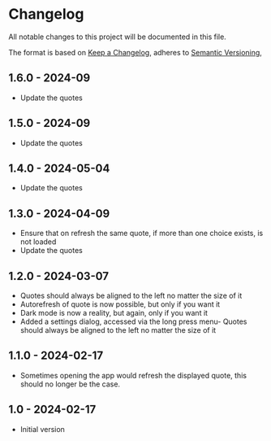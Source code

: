 # Changelog

All notable changes to this project will be documented in this file.

The format is based on [Keep a Changelog](https://keepachangelog.com/en/1.0.0/),
adheres to [Semantic Versioning](https://semver.org/spec/v2.0.0.html),

## 1.6.0 - 2024-09

- Update the quotes

## 1.5.0 - 2024-09

- Update the quotes

## 1.4.0 - 2024-05-04

- Update the quotes

## 1.3.0 - 2024-04-09

- Ensure that on refresh the same quote, if more than one choice exists, is not loaded
- Update the quotes

## 1.2.0 - 2024-03-07

- Quotes should always be aligned to the left no matter the size of it
- Autorefresh of quote is now possible, but only if you want it
- Dark mode is now a reality, but again, only if you want it
- Added a settings dialog, accessed via the long press menu- Quotes should always be aligned to the left no matter the size of it

## 1.1.0 - 2024-02-17

- Sometimes opening the app would refresh the displayed quote, this should no longer be the case.

## 1.0 - 2024-02-17

- Initial version
